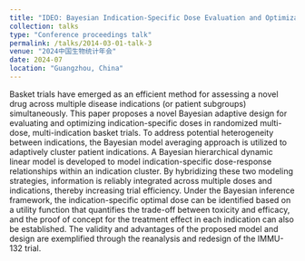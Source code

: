 ```yaml
---
title: "IDEO: Bayesian Indication-Specific Dose Evaluation and Optimization Design for   Randomized Multi-Dose Basket Trials"
collection: talks
type: "Conference proceedings talk"
permalink: /talks/2014-03-01-talk-3
venue: "2024中国生物统计年会"
date: 2024-07
location: "Guangzhou, China"
---
```


Basket trials have emerged as an efficient method for assessing a novel drug across multiple disease indications (or  patient subgroups) simultaneously. This paper proposes a novel Bayesian adaptive design for evaluating and optimizing indication-specific doses in randomized multi-dose, multi-indication basket trials. To address potential heterogeneity between indications, the Bayesian model averaging approach is utilized to adaptively cluster patient indications. A Bayesian hierarchical dynamic linear model is developed to model indication-specific dose-response relationships within an indication cluster. By hybridizing these two modeling strategies,  information is reliably integrated across multiple doses and indications, thereby increasing trial efficiency. Under the Bayesian inference framework, the indication-specific optimal dose can be identified based on a utility function that quantifies the trade-off between toxicity and efficacy, and the proof of concept for the treatment effect in each indication can also be established. The validity and advantages of the  proposed model and design are  exemplified through the reanalysis and redesign of the IMMU-132 trial.
